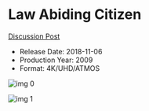 # Law Abiding Citizen

[Discussion Post](https://www.avsforum.com/threads/bass-eq-for-filtered-movies.2995212/post-57080794)

* Release Date: 2018-11-06
* Production Year: 2009
* Format: 4K/UHD/ATMOS

![img 0](https://i.imgur.com/CoqTr8Z.jpg)

![img 1](https://i.imgur.com/WlAoILh.jpg)

